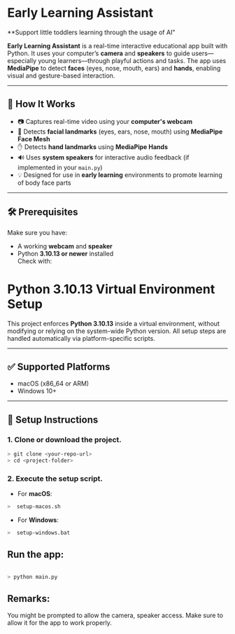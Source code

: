 # Early Learning Assistant

**Support little toddlers learning through the usage of AI"



**Early Learning Assistant** is a real-time interactive educational app built with Python. It uses your computer’s **camera** and **speakers** to guide users—especially young learners—through playful actions and tasks. The app uses **MediaPipe** to detect **faces** (eyes, nose, mouth, ears) and **hands**, enabling visual and gesture-based interaction.

---

## 🧠 How It Works

- 📷 Captures real-time video using your **computer's webcam**
- 🧍 Detects **facial landmarks** (eyes, ears, nose, mouth) using **MediaPipe Face Mesh**
- ✋ Detects **hand landmarks** using **MediaPipe Hands**
- 🔊 Uses **system speakers** for interactive audio feedback (if implemented in your `main.py`)
- 💡 Designed for use in **early learning** environments to promote learning of body face parts

---

## 🛠 Prerequisites

Make sure you have:

- A working **webcam** and **speaker**
- Python **3.10.13 or newer** installed  
  Check with:
# Python 3.10.13 Virtual Environment Setup

This project enforces **Python 3.10.13** inside a virtual environment, without modifying or relying on the system-wide Python version. All setup steps are handled automatically via platform-specific scripts.

---

## ✅ Supported Platforms

- macOS (x86_64 or ARM)
- Windows 10+

---

## 🚀 Setup Instructions

### 1. Clone or download the project.

```bash
> git clone <your-repo-url>
> cd <project-folder>
````

### 2. Execute the setup script.
- For **macOS**:
```bash
>  setup-macos.sh
```
- For **Windows**:
```bash
>  setup-windows.bat
```

## Run the app:
```bash

> python main.py
```

## Remarks:
You might be prompted to allow the camera, speaker access. Make sure to allow it for the app to work properly.
